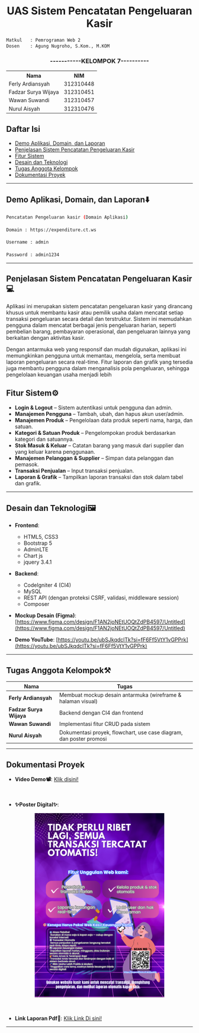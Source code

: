 <h1 align="center" font-weight="bold"> UAS Sistem Pencatatan Pengeluaran Kasir</h1>


```
Matkul   : Pemrograman Web 2
Dosen    : Agung Nugroho, S.Kom., M.KOM
```


<h3 align="center">-----------KELOMPOK 7----------</h3>
<table align="center">
   <tr>
      <th>Nama</th>
      <th>NIM</th>
   </tr>
   <tr>
      <td>Ferly Ardiansyah</td>
      <td>312310448</td>
   </tr>
      <tr>
      <td>Fadzar Surya Wijaya</td>
      <td>312310451</td>
   </tr>
      <tr>
      <td>Wawan Suwandi</td>
      <td>312310457</td>
    </tr>
          <tr>
      <td>Nurul Aisyah</td>
      <td>312310476</td>
   </tr>
</table>


## **Daftar Isi**

* [Demo Aplikasi, Domain, dan Laporan](#demo-aplikasi-domain-dan-laporan)
* [Penjelasan Sistem Pencatatan Pengeluaran Kasir](#penjelasan-sistem-pencatatan-pengeluaran-kasir)
* [Fitur Sistem](#fitur-sistem)
* [Desain dan Teknologi](#desain-dan-teknologi)
* [Tugas Anggota Kelompok](#tugas-anggota-kelompok)
* [Dokumentasi Proyek](#dokumentasi-proyek)

---

## Demo Aplikasi, Domain, dan Laporan⬇️

```bash
Pencatatan Pengeluaran kasir (Domain Aplikasi)

Domain : https://expenditure.ct.ws

Username : admin

Password : admin1234
```

---


## Penjelasan Sistem Pencatatan Pengeluaran Kasir💻

Aplikasi ini merupakan sistem pencatatan pengeluaran kasir yang dirancang khusus untuk membantu kasir atau pemilik usaha dalam mencatat setiap transaksi pengeluaran secara detail dan terstruktur. Sistem ini memudahkan pengguna dalam mencatat berbagai jenis pengeluaran harian, seperti pembelian barang, pembayaran operasional, dan pengeluaran lainnya yang berkaitan dengan aktivitas kasir.

Dengan antarmuka web yang responsif dan mudah digunakan, aplikasi ini memungkinkan pengguna untuk memantau, mengelola, serta membuat laporan pengeluaran secara real-time. Fitur laporan dan grafik yang tersedia juga membantu pengguna dalam menganalisis pola pengeluaran, sehingga pengelolaan keuangan usaha menjadi lebih


## Fitur Sistem⚙️

* **Login & Logout** – Sistem autentikasi untuk pengguna dan admin.
* **Manajemen Pengguna** – Tambah, ubah, dan hapus akun user/admin.
* **Manajemen Produk** – Pengelolaan data produk seperti nama, harga, dan satuan.
* **Kategori & Satuan Produk** – Pengelompokan produk berdasarkan kategori dan satuannya.
* **Stok Masuk & Keluar** – Catatan barang yang masuk dari supplier dan yang keluar karena penggunaan.
* **Manajemen Pelanggan & Supplier** – Simpan data pelanggan dan pemasok.
* **Transaksi Penjualan** – Input transaksi penjualan.
* **Laporan & Grafik** – Tampilkan laporan transaksi dan stok dalam tabel dan grafik.

---

## Desain dan Teknologi🖼️

* **Frontend**:

  * HTML5, CSS3
  * Bootstrap 5
  * AdminLTE
  * Chart js
  * jquery 3.4.1


* **Backend**:

  * CodeIgniter 4 (CI4)
  * MySQL
  * REST API (dengan proteksi CSRF, validasi, middleware session)
  * Composer

* **Mockup Desain (Figma)**:
  [https://www.figma.com/design/F1AN2joNEtUOQtZdPB4597/Untitled](https://www.figma.com/design/F1AN2joNEtUOQtZdPB4597/Untitled)

* **Demo YouTube**:
  [https://youtu.be/ubSJkqdclTk?si=fF6Ff5VtY1vGPPrk](https://youtu.be/ubSJkqdclTk?si=fF6Ff5VtY1vGPPrk)

---

## Tugas Anggota Kelompok⚒️

| Nama                    | Tugas                                                               |
| ----------------------- | ------------------------------------------------------------------- |
| **Ferly Ardiansyah**    | Membuat mockup desain antarmuka (wireframe & halaman visual)        |
| **Fadzar Surya Wijaya** | Backend dengan CI4 dan frontend         |
| **Wawan Suwandi**       | Implementasi fitur CRUD pada sistem                                 |
| **Nurul Aisyah**        | Dokumentasi proyek, flowchart, use case diagram, dan poster promosi |

---

## Dokumentasi Proyek

* **Video Demo📽️**:
  [Klik disini!](https://youtu.be/ubSJkqdclTk?si=fF6Ff5VtY1vGPPrk)
<br>

* **✨Poster Digital✨**:
<p align="center">
  <img src= "pic/POSTER%20WEB%202.png" width="350"/>
</p>
<br>

* **Link Laporan Pdf📃**:
[Klik Link Di sini!](https://drive.google.com/file/d/1RWNjs1Jslv2bzdy1cCU0X7bxcBbI6cnK/view?usp=sharing)
---

